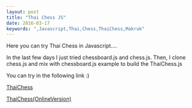 ```yaml
---
layout: post
title: "Thai Chess JS"
date: 2016-03-17
keywords: ",Javascript,Thai,Chess,ThaiChess,Makruk"
---
```


Here you can try Thai Chess in Javascript....

In the last few days I just tried chessboard.js and chess.js.
Then, I clone chess.js and mix with chessboard.js example to build the ThaiChess.js

You can try in the following link :)

[ThaiChess](https://auycro.github.io/thchess)

[ThaiChess(OnlineVersion)](https://frozen-river-90193.herokuapp.com/)
